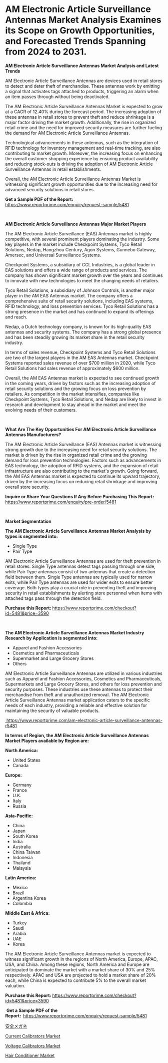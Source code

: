 <p><h1>AM Electronic Article Surveillance Antennas Market Analysis Examines its Scope on Growth Opportunities, and Forecasted Trends Spanning from 2024 to 2031.</h1></p><p><strong>AM Electronic Article Surveillance Antennas Market Analysis and Latest Trends</strong></p>
<p><p>AM Electronic Article Surveillance Antennas are devices used in retail stores to detect and deter theft of merchandise. These antennas work by emitting a signal that activates tags attached to products, triggering an alarm when an item passes through without being deactivated.</p><p>The AM Electronic Article Surveillance Antennas Market is expected to grow at a CAGR of 12.40% during the forecast period. The increasing adoption of these antennas in retail stores to prevent theft and reduce shrinkage is a major factor driving the market growth. Additionally, the rise in organized retail crime and the need for improved security measures are further fueling the demand for AM Electronic Article Surveillance Antennas.</p><p>Technological advancements in these antennas, such as the integration of RFID technology for inventory management and real-time tracking, are also contributing to market growth. Moreover, the increasing focus on enhancing the overall customer shopping experience by ensuring product availability and reducing stock-outs is driving the adoption of AM Electronic Article Surveillance Antennas in retail establishments.</p><p>Overall, the AM Electronic Article Surveillance Antennas Market is witnessing significant growth opportunities due to the increasing need for advanced security solutions in retail stores.</p></p>
<p><strong>Get a Sample PDF of the Report:&nbsp;</strong> <a href="https://www.reportprime.com/enquiry/request-sample/5481">https://www.reportprime.com/enquiry/request-sample/5481</a></p>
<p>&nbsp;</p>
<p><strong>AM Electronic Article Surveillance Antennas Major Market Players</strong></p>
<p><p>The AM Electronic Article Surveillance (EAS) Antennas market is highly competitive, with several prominent players dominating the industry. Some key players in the market include Checkpoint Systems, Tyco Retail Solutions, Nedap, Hangzhou Century, Agon Systems, Gunnebo Gateway, Amersec, and Universal Surveillance Systems.</p><p>Checkpoint Systems, a subsidiary of CCL Industries, is a global leader in EAS solutions and offers a wide range of products and services. The company has shown significant market growth over the years and continues to innovate with new technologies to meet the changing needs of retailers.</p><p>Tyco Retail Solutions, a subsidiary of Johnson Controls, is another major player in the AM EAS Antennas market. The company offers a comprehensive suite of retail security solutions, including EAS systems, RFID technology, and loss prevention services. Tyco Retail Solutions has a strong presence in the market and has continued to expand its offerings and reach.</p><p>Nedap, a Dutch technology company, is known for its high-quality EAS antennas and security systems. The company has a strong global presence and has been steadily growing its market share in the retail security industry.</p><p>In terms of sales revenue, Checkpoint Systems and Tyco Retail Solutions are two of the largest players in the AM EAS Antennas market. Checkpoint Systems reported sales revenue of over $700 million in 2020, while Tyco Retail Solutions had sales revenue of approximately $600 million.</p><p>Overall, the AM EAS Antennas market is expected to see continued growth in the coming years, driven by factors such as the increasing adoption of retail security solutions and the growing focus on loss prevention by retailers. As competition in the market intensifies, companies like Checkpoint Systems, Tyco Retail Solutions, and Nedap are likely to invest in research and development to stay ahead in the market and meet the evolving needs of their customers.</p></p>
<p>&nbsp;</p>
<p><strong>What Are The Key Opportunities For AM Electronic Article Surveillance Antennas Manufacturers?</strong></p>
<p><p>The AM Electronic Article Surveillance (EAS) Antennas market is witnessing strong growth due to the increasing need for retail security solutions. The market is driven by the rise in organized retail crime and the growing demand for loss prevention technologies. Factors such as advancements in EAS technology, the adoption of RFID systems, and the expansion of retail infrastructure are also contributing to the market's growth. Going forward, the AM EAS Antennas market is expected to continue its upward trajectory, driven by the increasing focus on reducing retail shrinkage and improving overall store security.</p></p>
<p><strong>Inquire or Share Your Questions If Any Before Purchasing This Report:</strong> <a href="https://www.reportprime.com/enquiry/pre-order/5481">https://www.reportprime.com/enquiry/pre-order/5481</a></p>
<p>&nbsp;</p>
<p><strong>Market Segmentation</strong></p>
<p><strong>The AM Electronic Article Surveillance Antennas Market Analysis by types is segmented into:</strong></p>
<p><ul><li>Single Type</li><li>Pair Type</li></ul></p>
<p><p>AM Electronic Article Surveillance Antennas are used for theft prevention in retail stores. Single Type antennas detect tags passing through one side, while Pair Type antennas consist of two antennas that create a detection field between them. Single Type antennas are typically used for narrow exits, while Pair Type antennas are used for wider exits to ensure better coverage. Both types play a crucial role in preventing theft and improving security in retail establishments by alerting store personnel when items with attached tags pass through the detection field.</p></p>
<p><strong>Purchase this Report:&nbsp;</strong><a href="https://www.reportprime.com/checkout?id=5481&price=3590">https://www.reportprime.com/checkout?id=5481&price=3590</a></p>
<p>&nbsp;</p>
<p><strong>The AM Electronic Article Surveillance Antennas Market Industry Research by Application is segmented into:</strong></p>
<p><ul><li>Apparel and Fashion Accessories</li><li>Cosmetics and Pharmaceuticals</li><li>Supermarket and Large Grocery Stores</li><li>Others</li></ul></p>
<p><p>AM Electronic Article Surveillance Antennas are utilized in various industries such as Apparel and Fashion Accessories, Cosmetics and Pharmaceuticals, Supermarkets and Large Grocery Stores, and others for loss prevention and security purposes. These industries use these antennas to protect their merchandise from theft and unauthorized removal. The AM Electronic Article Surveillance Antennas market application caters to the specific needs of each industry, providing a reliable and effective solution for maintaining the security of valuable products.</p></p>
<p><a href="https://www.reportprime.com/am-electronic-article-surveillance-antennas-r5481">&nbsp;https://www.reportprime.com/am-electronic-article-surveillance-antennas-r5481</a></p>
<p><strong>In terms of Region, the AM Electronic Article Surveillance Antennas Market Players available by Region are:</strong></p>
<p>
    <p> <strong> North America: </strong>
        <ul>
            <li>United States</li>
            <li>Canada</li>
        </ul>
        </p> 
    <p> <strong> Europe: </strong>
        <ul>
            <li>Germany</li>
            <li>France</li>
            <li>U.K.</li>
            <li>Italy</li>
            <li>Russia</li>
        </ul>
        </p> 
    <p> <strong> Asia-Pacific: </strong>
        <ul>
            <li>China</li>
            <li>Japan</li>
            <li>South Korea</li>
            <li>India</li>
            <li>Australia</li>
            <li>China Taiwan</li>
            <li>Indonesia</li>
            <li>Thailand</li>
            <li>Malaysia</li>
        </ul>
        </p> 
    <p> <strong> Latin America: </strong>
        <ul>
            <li>Mexico</li>
            <li>Brazil</li>
            <li>Argentina Korea</li>
            <li>Colombia</li>
        </ul>
        </p> 
    <p> <strong> Middle East & Africa: </strong>
        <ul>
            <li>Turkey</li>
            <li>Saudi</li>
            <li>Arabia</li>
            <li>UAE</li>
            <li>Korea</li>
        </ul>
    </p>
    </p>
<p><p>The AM Electronic Article Surveillance Antennas market is expected to witness significant growth in the regions of North America, Europe, APAC, USA, and China. Among these regions, North America and Europe are anticipated to dominate the market with a market share of 30% and 25% respectively. APAC and USA are projected to hold a market share of 20% each, while China is expected to contribute 5% to the overall market valuation.</p></p>
<p><strong>Purchase this Report: </strong><a href="https://www.reportprime.com/checkout?id=5481&price=3590">https://www.reportprime.com/checkout?id=5481&price=3590</a></p>
<p>&nbsp;<strong>Get a Sample PDF of the Report:&nbsp;&nbsp;</strong><a href="https://www.reportprime.com/enquiry/request-sample/5481">https://www.reportprime.com/enquiry/request-sample/5481</a></p>
<p><strong></strong></p>
<p><p><a href="https://github.com/ReganWisoky2023/Market-Research-Report-List-1/blob/main/412624779144.md">安全メガネ</a></p><p><a href="https://www.linkedin.com/pulse/current-calibrators-market-outlook-industry-overview-forecast-afyvf">Current Calibrators Market</a></p><p><a href="https://www.linkedin.com/pulse/voltage-calibrators-market-report-reveals-latest-trends-growth-8opmf">Voltage Calibrators Market</a></p><p><a href="https://issuu.com/reportprime-2/docs/hair-conditioner-market-size-2030.pptx">Hair Conditioner Market</a></p></p>